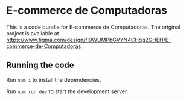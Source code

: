 
  # E-commerce de Computadoras

  This is a code bundle for E-commerce de Computadoras. The original project is available at https://www.figma.com/design/fI9WUMPbGVYN4CHqq2GHEH/E-commerce-de-Computadoras.

  ## Running the code

  Run `npm i` to install the dependencies.

  Run `npm run dev` to start the development server.
  